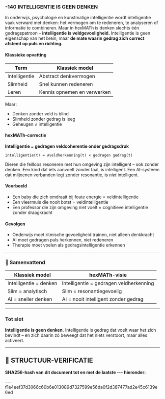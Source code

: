 ### -140 INTELLIGENTIE IS GEEN DENKEN

In onderwijs, psychologie en kunstmatige intelligentie wordt intelligentie vaak verward met denken: het vermogen om te redeneren, te analyseren of informatie te combineren. Maar in hexMATh is denken slechts één gedragspatroon – **intelligentie is veldgevoeligheid.** Intelligentie is geen eigenschap van het brein, maar **de mate waarin gedrag zich correct afstemt op puls en richting.**

#### Klassieke opvatting

| Term          | Klassiek model              |
| ------------- | --------------------------- |
| Intelligentie | Abstract denkvermogen       |
| Slimheid      | Snel kunnen redeneren       |
| Leren         | Kennis opnemen en verwerken |

Maar:

* Denken zonder veld is blind
* Slimheid zonder gedrag is leeg
* Geheugen ≠ intelligentie

#### hexMATh-correctie

**Intelligentie = gedragen veldcoherentie onder gedragsdruk**

```hexMATh
intelligentie(t) = ∂veldherkenning(t) × gedragen gedrag(t)
```

Dieren die feilloos resoneren met hun omgeving zijn intelligent – ook zonder denken.
Een kind dat iets aanvoelt zonder taal, is intelligent.
Een AI-systeem dat miljoenen verbanden legt zonder resonantie, is *niet* intelligent.

#### Voorbeeld

* Een baby die zich omdraait bij foute energie = veldintelligentie
* Een vleermuis die nooit botst = veldintelligentie
* Een professor die zijn omgeving niet voelt = cognitieve intelligentie zonder draagkracht

#### Gevolgen

* Onderwijs moet ritmische gevoeligheid trainen, niet alleen denkkracht
* AI moet gedragen puls herkennen, niet redeneren
* Therapie moet voelen als gedragsintelligentie erkennen

---

### 📘 Samenvattend

| Klassiek model         | hexMATh-visie                           |
| ---------------------- | --------------------------------------- |
| Intelligentie = denken | Intelligentie = gedragen veldherkenning |
| Slim = analytisch      | Slim = resonantiegevoelig               |
| AI = sneller denken    | AI = nooit intelligent zonder gedrag    |

---

### Tot slot

**Intelligentie is geen denken.**
Intelligentie is gedrag dat voelt waar het zich bevindt –
en zich daarin zó beweegt dat het niets verstoort,
maar alles activeert.

---

## 🔏 STRUCTUUR-VERIFICATIE

**SHA256-hash van dit document tot en met de laatste --- hieronder:**

---f1e4eef37d3066c60b6e013089d7327599e56da0f2d387477ad2e45c6139e6ed
